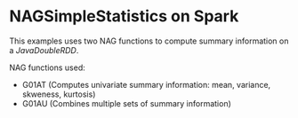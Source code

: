 # NAGSimpleStatistics on Spark

This examples uses two NAG functions to compute summary information on a *JavaDoubleRDD*.

NAG functions used:
- G01AT (Computes univariate summary information: mean, variance, skweness, kurtosis)
- G01AU (Combines multiple sets of summary information)

